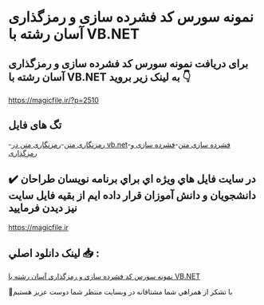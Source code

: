 # نمونه سورس کد فشرده سازی و رمزگذاری آسان رشته با VB.NET

## برای دریافت نمونه سورس کد فشرده سازی و رمزگذاری آسان رشته با VB.NET به لینک زیر بروید 👇

https://magicfile.ir/?p=2510

## تگ های فایل

-[رمزنگاری متن](https://magicfile.ir/product/%d8%b3%d9%88%d8%b1%d8%b3-%d9%88-%da%a9%d8%af-%d9%81%d8%b4%d8%b1%d8%af%d9%87-%d8%b3%d8%a7%d8%b2%db%8c-%d9%88-%d8%b1%d9%85%d8%b2%da%af%d8%b0%d8%a7%d8%b1%db%8c-%d8%a2%d8%b3%d8%a7%d9%86-%d8%b1%d8%b4%d8%aa%d9%87-%d8%a8%d8%a7vbnet/)-[رمزنگاری متن در vb.net](https://magicfile.ir/product/%d8%b3%d9%88%d8%b1%d8%b3-%d9%88-%da%a9%d8%af-%d9%81%d8%b4%d8%b1%d8%af%d9%87-%d8%b3%d8%a7%d8%b2%db%8c-%d9%88-%d8%b1%d9%85%d8%b2%da%af%d8%b0%d8%a7%d8%b1%db%8c-%d8%a2%d8%b3%d8%a7%d9%86-%d8%b1%d8%b4%d8%aa%d9%87-%d8%a8%d8%a7vbnet/)-[فشرده سازی متن](https://magicfile.ir/product/%d8%b3%d9%88%d8%b1%d8%b3-%d9%88-%da%a9%d8%af-%d9%81%d8%b4%d8%b1%d8%af%d9%87-%d8%b3%d8%a7%d8%b2%db%8c-%d9%88-%d8%b1%d9%85%d8%b2%da%af%d8%b0%d8%a7%d8%b1%db%8c-%d8%a2%d8%b3%d8%a7%d9%86-%d8%b1%d8%b4%d8%aa%d9%87-%d8%a8%d8%a7vbnet/)-[فشرده سازی و رمزگذاری](https://magicfile.ir/product/%d8%b3%d9%88%d8%b1%d8%b3-%d9%88-%da%a9%d8%af-%d9%81%d8%b4%d8%b1%d8%af%d9%87-%d8%b3%d8%a7%d8%b2%db%8c-%d9%88-%d8%b1%d9%85%d8%b2%da%af%d8%b0%d8%a7%d8%b1%db%8c-%d8%a2%d8%b3%d8%a7%d9%86-%d8%b1%d8%b4%d8%aa%d9%87-%d8%a8%d8%a7vbnet/)

## ✔️ در سايت فايل هاي ويژه اي براي برنامه نويسان طراحان دانشجويان و دانش آموزان قرار داده ايم از بقيه فايل سايت نيز ديدن فرماييد

https://magicfile.ir


## لينک دانلود اصلي 📥 :

[نمونه سورس کد فشرده سازی و رمزگذاری آسان رشته با VB.NET](https://magicfile.ir/product/%d8%b3%d9%88%d8%b1%d8%b3-%d9%88-%da%a9%d8%af-%d9%81%d8%b4%d8%b1%d8%af%d9%87-%d8%b3%d8%a7%d8%b2%db%8c-%d9%88-%d8%b1%d9%85%d8%b2%da%af%d8%b0%d8%a7%d8%b1%db%8c-%d8%a2%d8%b3%d8%a7%d9%86-%d8%b1%d8%b4%d8%aa%d9%87-%d8%a8%d8%a7vbnet/) 


🙏با تشکر از همراهي شما مشتاقانه در وبسایت منتظر شما دوست عزیز هستیم

